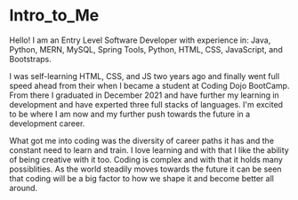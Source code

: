 # Intro_to_Me
Hello! I am an Entry Level Software Developer with experience in: 
  Java, Python, MERN, MySQL, Spring Tools, Python, HTML, CSS, JavaScript, and Bootstraps. 

I was self-learning HTML, CSS, and JS two years ago and finally went full speed ahead from their when I became a student at Coding Dojo BootCamp. From there I graduated in December 2021 and have further my learning in development and have experted three full stacks of languages. I'm excited to be where I am now and my further push towards the future in a development career. 

What got me into coding was the diversity of career paths it has and the constant need to learn and train. I love learning and with that I like the ability of being creative with it too. Coding is complex and with that it holds many possiblities. As the world steadily moves towards the future it can be seen that coding will be a big factor to how we shape it and become better all around. 
